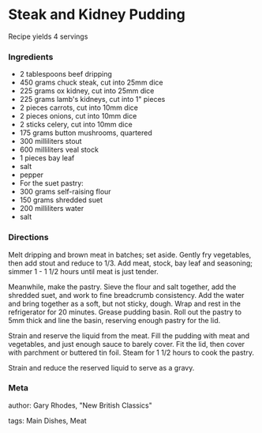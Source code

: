 # Steak and Kidney Pudding

Recipe yields 4 servings 

### Ingredients
 * 2 tablespoons beef dripping
 * 450 grams chuck steak, cut into 25mm dice
 * 225 grams ox kidney, cut into 25mm dice
 * 225 grams lamb's kidneys, cut into 1" pieces
 * 2 pieces carrots, cut into 10mm dice
 * 2 pieces onions, cut into 10mm dice
 * 2 sticks celery, cut into 10mm dice
 * 175 grams button mushrooms, quartered
 * 300 milliliters stout
 * 600 milliliters veal stock 
 * 1 pieces bay leaf
 * salt
 * pepper
 * For the suet pastry:
 * 300 grams self-raising flour
 * 150 grams shredded suet
 * 200 milliliters water
 * salt

### Directions

Melt dripping and brown meat in batches; set aside.  Gently fry vegetables, then add stout and reduce to 1/3.  Add meat, stock, bay leaf and seasoning; simmer 1 - 1 1/2 hours until meat is just tender.

Meanwhile, make the pastry.  Sieve the flour and salt together, add the shredded suet, and work to fine breadcrumb consistency.  Add the water and bring together as a soft, but not sticky, dough.  Wrap and rest in the refrigerator for 20 minutes.  Grease pudding basin. Roll out the pastry to 5mm thick and line the basin, reserving enough pastry for the lid.

Strain and reserve the liquid from the meat.  Fill the pudding with meat and vegetables, and just enough sauce to barely cover.  Fit the lid, then cover with parchment or buttered tin foil.  Steam for 1 1/2 hours to cook the pastry.

Strain and reduce the reserved liquid to serve as a gravy.

### Meta
author: Gary Rhodes, "New British Classics"

tags: Main Dishes, Meat

